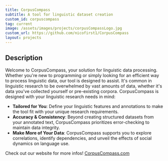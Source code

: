 ```yaml
---
title: CorpusCompass
subtitle: A tool for linguistic dataset creation
custom_id: corpuscompass
tag: current
image: /assets/images/projects/corpusCompassLogo.jpg
custom_url: https://github.com/nicofirst1/CorpusCompass
layout: projects
---
```


## Description

Welcome to CorpusCompass, your solution for linguistic data processing. Whether you're new to programming or simply looking for an efficient way to process linguistic data, our tool is designed to assist. It's common in linguistic research to be overwhelmed by vast amounts of data, whether it's data you've collected yourself or pre-existing corpora. 
CorpusCompass is designed with your linguistic research needs in mind:

- **Tailored for You**: Define your linguistic features and annotations to make the tool fit with your unique research requirements.
- **Accuracy & Consistency**: Beyond creating structured datasets from your annotated text, CorpusCompass prioritizes error-checking to maintain data integrity.
- **Make More of Your Data**: CorpusCompass supports you to explore correlations, identify dependencies, and unveil the effects of social dynamics on language use.

Check out our website for more infos!
[CorpusCompass.com](https://www.corpuscompass.com/home)

